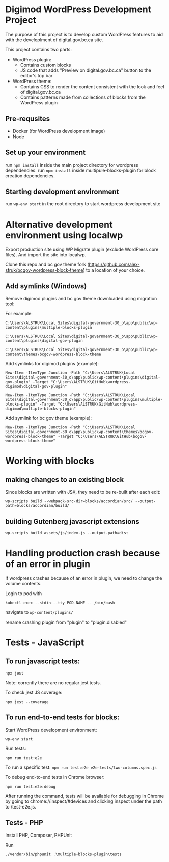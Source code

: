 # Digimod WordPress Development Project
The purpose of this project is to develop custom WordPress features to aid with the developlment of digital.gov.bc.ca site.

This project contains two parts:
- WordPress plugin:
  - Contains custom blocks
  - JS code that adds "Preview on digital.gov.bc.ca" button to the editor's top bar
- WordPress theme:
  - Contains CSS to render the content consistent with the look and feel of digital.gov.bc.ca
  - Contains patterns made from collections of blocks from the WordPress plugin

## Pre-requsites
- Docker (for WordPress development image)
- Node

## Set up your environment
run `npm install` inside the main project directory for wordpress dependencies.
run `npm install` inside multipule-blocks-plugin for block creation dependencies.

## Starting development environment
run `wp-env start` in the root directory to start wordpress development site

# Alternative development environment using localwp

Export production site using WP Migrate plugin (exclude WordPress core files). And import the site into localwp.

Clone this repo and bc gov theme fork (https://github.com/alex-struk/bcgov-wordpress-block-theme) to a location of your choice.

## Add symlinks (Windows)

Remove digimod plugins and bc gov theme downloaded using migration tool:

For example:

`C:\Users\ALSTRUK\Local Sites\digital-government-30_o\app\public\wp-content\plugins\multiple-blocks-plugin`

`C:\Users\ALSTRUK\Local Sites\digital-government-30_o\app\public\wp-content\plugins\digital-gov-plugin`

`C:\Users\ALSTRUK\Local Sites\digital-government-30_o\app\public\wp-content\themes\bcgov-wordpress-block-theme`

Add symlinks for digimod plugins (example):

`New-Item -ItemType Junction -Path "C:\Users\ALSTRUK\Local Sites\digital-government-30_o\app\public\wp-content\plugins\digital-gov-plugin" -Target "C:\Users\ALSTRUK\GitHub\wordpress-digimod\digital-gov-plugin"`

`New-Item -ItemType Junction -Path "C:\Users\ALSTRUK\Local Sites\digital-government-30_o\app\public\wp-content\plugins\multiple-blocks-plugin" -Target "C:\Users\ALSTRUK\GitHub\wordpress-digimod\multiple-blocks-plugin"`

Add symlink for bc gov theme (example):

`New-Item -ItemType Junction -Path "C:\Users\ALSTRUK\Local Sites\digital-government-30_o\app\public\wp-content\themes\bcgov-wordpress-block-theme" -Target "C:\Users\ALSTRUK\GitHub\bcgov-wordpress-block-theme"`

# Working with blocks

## making changes to an existing block
Since blocks are written with JSX, they need to be re-built after each edit:

`wp-scripts build --webpack-src-dir=blocks/accordian/src/ --output-path=blocks/accordian/build/`

## building Gutenberg javascript extensions

`wp-scripts build assets/js/index.js --output-path=dist`

# Handling production crash because of an error in plugin
If wordpress crashes because of an error in plugin, we need to change the volume contents.

Login to pod with

`kubectl exec --stdin --tty POD-NAME -- /bin/bash`

navigate to `wp-content/plugins/`

rename crashing plugin from "plugin" to "plugin.disabled"

# Tests - JavaScript
## To run javascript tests:

`npx jest`

Note: corrently there are no regular jest tests.

To check jest JS coverage:

`npx jest --coverage`

## To run end-to-end tests for blocks:

Start WordPress development environment:

`wp-env start`

Run tests:

`npm run test:e2e`

To run a specific test:
`npm run test:e2e e2e-tests/two-columns.spec.js`

To debug end-to-end tests in Chrome browser:

`npm run test:e2e:debug`

After running the command, tests will be available for debugging in Chrome by going to chrome://inspect/#devices and clicking inspect under the path to /test-e2e.js.

## Tests - PHP
Install PHP, Composer, PHPUnit

Run

`./vendor/bin/phpunit .\multiple-blocks-plugin\tests`
